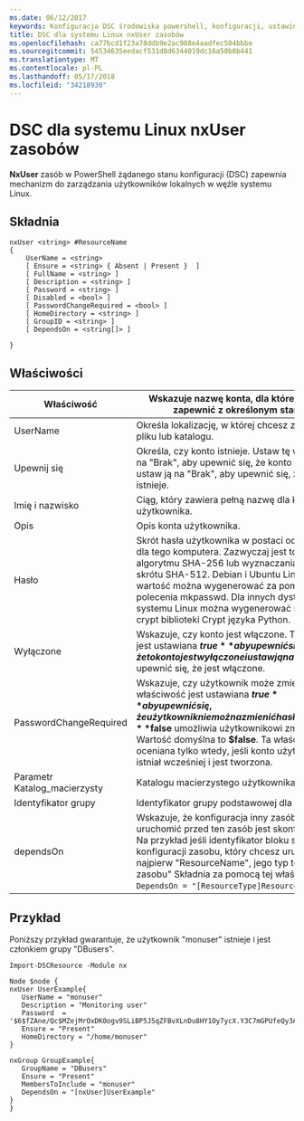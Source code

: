 ```yaml
---
ms.date: 06/12/2017
keywords: Konfiguracja DSC środowiska powershell, konfiguracji, ustawienia
title: DSC dla systemu Linux nxUser zasobów
ms.openlocfilehash: ca77bcd1f23a78ddb9e2ac988e4aadfec504bbbe
ms.sourcegitcommit: 54534635eedacf531d8d6344019dc16a50b8b441
ms.translationtype: MT
ms.contentlocale: pl-PL
ms.lasthandoff: 05/17/2018
ms.locfileid: "34218930"
---
```

# <a name="dsc-for-linux-nxuser-resource"></a>DSC dla systemu Linux nxUser zasobów

**NxUser** zasób w PowerShell żądanego stanu konfiguracji (DSC) zapewnia mechanizm do zarządzania użytkowników lokalnych w węźle systemu Linux.

## <a name="syntax"></a>Składnia

```
nxUser <string> #ResourceName
{
    UserName = <string>
    [ Ensure = <string> { Absent | Present }  ]
    [ FullName = <string> ]
    [ Description = <string> ]
    [ Password = <string> ]
    [ Disabled = <bool> ]
    [ PasswordChangeRequired = <bool> ]
    [ HomeDirectory = <string> ]
    [ GroupID = <string> ]
    [ DependsOn = <string[]> ]

}
```

## <a name="properties"></a>Właściwości

|  Właściwość |  Wskazuje nazwę konta, dla którego chcesz zapewnić z określonym stanem. |
|---|---|
| UserName| Określa lokalizację, w której chcesz zapewnić stan pliku lub katalogu.|
| Upewnij się| Określa, czy konto istnieje. Ustaw tę właściwość na "Brak", aby upewnić się, że konto istnieje i ustaw ją na "Brak", aby upewnić się, że konto nie istnieje.|
| Imię i nazwisko| Ciąg, który zawiera pełną nazwę dla konta użytkownika.|
| Opis| Opis konta użytkownika.|
| Hasło| Skrót hasła użytkownika w postaci odpowiednie dla tego komputera. Zazwyczaj jest to solone algorytmu SHA-256 lub wyznaczania wartości skrótu SHA-512. Debian i Ubuntu Linux tę wartość można wygenerować za pomocą polecenia mkpasswd. Dla innych dystrybucjach systemu Linux można wygenerować skrót metoda crypt biblioteki Crypt języka Python.|
| Wyłączone| Wskazuje, czy konto jest włączone. Ta właściwość jest ustawiana **$true** aby upewnić się, że to konto jest wyłączone i ustaw ją na **$false** aby upewnić się, że jest włączone.|
| PasswordChangeRequired| Wskazuje, czy użytkownik może zmienić hasło. Ta właściwość jest ustawiana **$true** aby upewnić się, że użytkownik nie można zmienić hasło i ustaw ją na **$false** umożliwia użytkownikowi zmianę hasła. Wartość domyślna to **$false**. Ta właściwość jest oceniana tylko wtedy, jeśli konto użytkownika nie istniał wcześniej i jest tworzona.|
| Parametr Katalog_macierzysty| Katalogu macierzystego użytkownika.|
| Identyfikator grupy| Identyfikator grupy podstawowej dla użytkownika.|
| dependsOn | Wskazuje, że konfiguracja inny zasób należy uruchomić przed ten zasób jest skonfigurowany. Na przykład jeśli identyfikator bloku skryptu konfiguracji zasobu, który chcesz uruchomić jest najpierw "ResourceName", jego typ to "Typu zasobu" Składnia za pomocą tej właściwości jest `DependsOn = "[ResourceType]ResourceName"`.|

## <a name="example"></a>Przykład

Poniższy przykład gwarantuje, że użytkownik "monuser" istnieje i jest członkiem grupy "DBusers".

```
Import-DSCResource -Module nx

Node $node {
nxUser UserExample{
   UserName = "monuser"
   Description = "Monitoring user"
   Password  =    '$6$fZAne/Qc$MZejMrOxDK0ogv9SLiBP5J5qZFBvXLnDu8HY1Oy7ycX.Y3C7mGPUfeQy3A82ev3zIabhDQnj2ayeuGn02CqE/0'
   Ensure = "Present"
   HomeDirectory = "/home/monuser"
}

nxGroup GroupExample{
   GroupName = "DBusers"
   Ensure = "Present"
   MembersToInclude = "monuser"
   DependsOn = "[nxUser]UserExample"
}
}
```